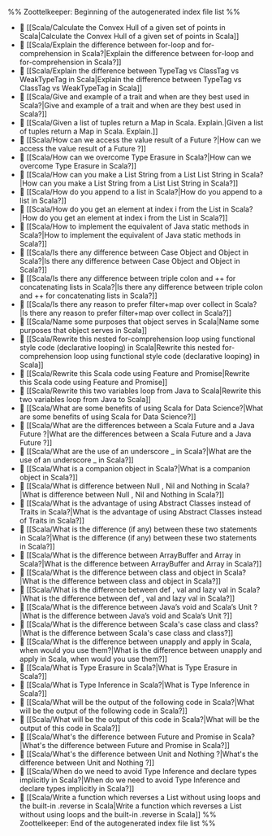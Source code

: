 %% Zoottelkeeper: Beginning of the autogenerated index file list  %%
- 📄 [[Scala/Calculate the Convex Hull of a given set of points in Scala|Calculate the Convex Hull of a given set of points in Scala]]
- 📄 [[Scala/Explain the difference between for-loop and for-comprehension in Scala?|Explain the difference between for-loop and for-comprehension in Scala?]]
- 📄 [[Scala/Explain the difference between TypeTag vs ClassTag vs WeakTypeTag in Scala|Explain the difference between TypeTag vs ClassTag vs WeakTypeTag in Scala]]
- 📄 [[Scala/Give and example of a trait and when are they best used in Scala?|Give and example of a trait and when are they best used in Scala?]]
- 📄 [[Scala/Given a list of tuples  return a Map in Scala. Explain.|Given a list of tuples  return a Map in Scala. Explain.]]
- 📄 [[Scala/How can we access the value result of a Future ?|How can we access the value result of a Future ?]]
- 📄 [[Scala/How can we overcome Type Erasure in Scala?|How can we overcome Type Erasure in Scala?]]
- 📄 [[Scala/How can you make a List String  from a List List String  in Scala?|How can you make a List String  from a List List String  in Scala?]]
- 📄 [[Scala/How do you append to a list in Scala?|How do you append to a list in Scala?]]
- 📄 [[Scala/How do you get an element at index i from the List in Scala?|How do you get an element at index i from the List in Scala?]]
- 📄 [[Scala/How to implement the equivalent of Java static methods in Scala?|How to implement the equivalent of Java static methods in Scala?]]
- 📄 [[Scala/Is there any difference between Case Object and Object in Scala?|Is there any difference between Case Object and Object in Scala?]]
- 📄 [[Scala/Is there any difference between triple colon and ++ for concatenating lists in Scala?|Is there any difference between triple colon and ++ for concatenating lists in Scala?]]
- 📄 [[Scala/Is there any reason to prefer filter+map over collect in Scala?|Is there any reason to prefer filter+map over collect in Scala?]]
- 📄 [[Scala/Name some purposes that object serves in Scala|Name some purposes that object serves in Scala]]
- 📄 [[Scala/Rewrite this nested for-comprehension loop using functional style code (declarative looping) in Scala|Rewrite this nested for-comprehension loop using functional style code (declarative looping) in Scala]]
- 📄 [[Scala/Rewrite this Scala code using Feature and Promise|Rewrite this Scala code using Feature and Promise]]
- 📄 [[Scala/Rewrite this two variables loop from Java to Scala|Rewrite this two variables loop from Java to Scala]]
- 📄 [[Scala/What are some benefits of using Scala for Data Science?|What are some benefits of using Scala for Data Science?]]
- 📄 [[Scala/What are the differences between a Scala Future and a Java Future ?|What are the differences between a Scala Future and a Java Future ?]]
- 📄 [[Scala/What are the use of an underscore _ in Scala?|What are the use of an underscore _ in Scala?]]
- 📄 [[Scala/What is a companion object in Scala?|What is a companion object in Scala?]]
- 📄 [[Scala/What is difference between Null , Nil and Nothing in Scala?|What is difference between Null , Nil and Nothing in Scala?]]
- 📄 [[Scala/What is the advantage of using Abstract Classes instead of Traits in Scala?|What is the advantage of using Abstract Classes instead of Traits in Scala?]]
- 📄 [[Scala/What is the difference (if any) between these two statements in Scala?|What is the difference (if any) between these two statements in Scala?]]
- 📄 [[Scala/What is the difference between ArrayBuffer and Array in Scala?|What is the difference between ArrayBuffer and Array in Scala?]]
- 📄 [[Scala/What is the difference between class and object in Scala?|What is the difference between class and object in Scala?]]
- 📄 [[Scala/What is the difference between def , val and lazy val in Scala?|What is the difference between def , val and lazy val in Scala?]]
- 📄 [[Scala/What is the difference between Java’s void and Scala’s Unit ?|What is the difference between Java’s void and Scala’s Unit ?]]
- 📄 [[Scala/What is the difference between Scala's case class and class?|What is the difference between Scala's case class and class?]]
- 📄 [[Scala/What is the difference between unapply and apply in Scala, when would you use them?|What is the difference between unapply and apply in Scala, when would you use them?]]
- 📄 [[Scala/What is Type Erasure in Scala?|What is Type Erasure in Scala?]]
- 📄 [[Scala/What is Type Inference in Scala?|What is Type Inference in Scala?]]
- 📄 [[Scala/What will be the output of the following code in Scala?|What will be the output of the following code in Scala?]]
- 📄 [[Scala/What will be the output of this code in Scala?|What will be the output of this code in Scala?]]
- 📄 [[Scala/What's the difference between Future and Promise in Scala?|What's the difference between Future and Promise in Scala?]]
- 📄 [[Scala/What's the difference between Unit and Nothing ?|What's the difference between Unit and Nothing ?]]
- 📄 [[Scala/When do we need to avoid Type Inference and declare types implicitly in Scala?|When do we need to avoid Type Inference and declare types implicitly in Scala?]]
- 📄 [[Scala/Write a function which reverses a List without using loops and the built-in .reverse in Scala|Write a function which reverses a List without using loops and the built-in .reverse in Scala]]
%% Zoottelkeeper: End of the autogenerated index file list  %%
